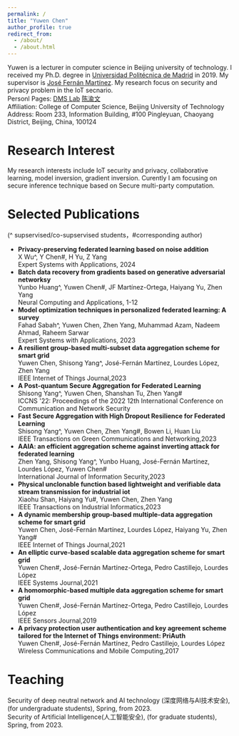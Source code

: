 ```yaml
---
permalink: /
title: "Yuwen Chen"
author_profile: true
redirect_from: 
  - /about/
  - /about.html
---
```


Yuwen is a lecturer in computer science in Beijing university of technology. I received my Ph.D. degree in [Universidad Politécnica de Madrid](https://www.upm.es/) in 2019. My supervisor is [José Fernán Martínez](https://www.etsist.upm.es/uploaded/docs_personales/martinez_ortega_jose_fernan/index.html). My research focus on security and privacy problem in the IoT secnario. <br/>
Personl Pages: [DMS Lab](http://www.dmslab.net/index.php/people/yuwen-chen/) [陈渝文](https://yanzhao.bjut.edu.cn/info/1485/12214.htm)<br/>
Affiliation: College of Computer Science, Beijing University of Technology<br/>
Address:   Room 233, Information Building, #100 Pingleyuan, Chaoyang District, Beijing, China, 100124<br/>

Research Interest
======
My research interests include IoT security and privacy, collaborative learning, model inversion, gradient inversion. Curently I am focusing on secure inference technique based on Secure multi-party computation. <br/>

Selected Publications
======
(^ supservised/co-supservised students，#corresponding author) <br/>
*    **Privacy-preserving federated learning based on noise addition** <br/>
X Wu^, Y Chen#, H Yu, Z Yang <br/>
Expert Systems with Applications, 2024 <br/>
*    **Batch data recovery from gradients based on generative adversarial networksy** <br/>
Yunbo Huang^, Yuwen Chen#, JF Martínez-Ortega, Haiyang Yu, Zhen Yang<br/>
Neural Computing and Applications, 1-12<br/>
*    **Model optimization techniques in personalized federated learning: A survey** <br/>
Fahad Sabah^, Yuwen Chen, Zhen Yang, Muhammad Azam, Nadeem Ahmad, Raheem Sarwar <br/>
Expert Systems with Applications, 2023 <br/>
*    **A resilient group-based multi-subset data aggregation scheme for smart grid** <br/>
Yuwen Chen, Shisong Yang^, José-Fernán Martínez, Lourdes López, Zhen Yang <br/>
IEEE Internet of Things Journal,2023<br/>
*    **A Post-quantum Secure Aggregation for Federated Learning** <br/>
Shisong Yang^, Yuwen Chen, Shanshan Tu, Zhen Yang# <br/>
ICCNS '22: Proceedings of the 2022 12th International Conference on Communication and Network Security<br/>
*    **Fast Secure Aggregation with High Dropout Resilience for Federated Learning** <br/>
Shisong Yang^, Yuwen Chen, Zhen Yang#, Bowen Li, Huan Liu <br/>
IEEE Transactions on Green Communications and Networking,2023<br/>
*    **AAIA: an efficient aggregation scheme against inverting attack for federated learning** <br/>
Zhen Yang, Shisong Yang^, Yunbo Huang, José-Fernán Martínez, Lourdes López, Yuwen Chen# <br/>
International Journal of Information Security,2023<br/>
*    **Physical unclonable function based lightweight and verifiable data stream transmission for industrial iot** <br/>
Xiaohu Shan, Haiyang Yu#, Yuwen Chen, Zhen Yang<br/>
IEEE Transactions on Industrial Informatics,2023<br/>
*    **A dynamic membership group-based multiple-data aggregation scheme for smart grid** <br/>
Yuwen Chen, José-Fernán Martínez, Lourdes López, Haiyang Yu, Zhen Yang#<br/>
IEEE Internet of Things Journal,2021<br/>
*    **An elliptic curve-based scalable data aggregation scheme for smart grid** <br/>
Yuwen Chen#, José-Fernán Martínez-Ortega, Pedro Castillejo, Lourdes López<br/>
IEEE Systems Journal,2021<br/>
*    **A homomorphic-based multiple data aggregation scheme for smart grid** <br/>
Yuwen Chen#, José-Fernán Martínez-Ortega, Pedro Castillejo, Lourdes López<br/>
IEEE Sensors Journal,2019<br/>
*    **A privacy protection user authentication and key agreement scheme tailored for the Internet of Things environment: PriAuth** <br/>
Yuwen Chen#, José-Fernán Martínez, Pedro Castillejo, Lourdes López<br/>
Wireless Communications and Mobile Computing,2017<br/>

Teaching
======
Security of deep neutral network and AI technology (深度网络与AI技术安全), (for undergraduate students), Spring, from 2023. <br/>
Security of Artificial Intelligence(人工智能安全), (for graduate students), Spring, from 2023. <br/>

